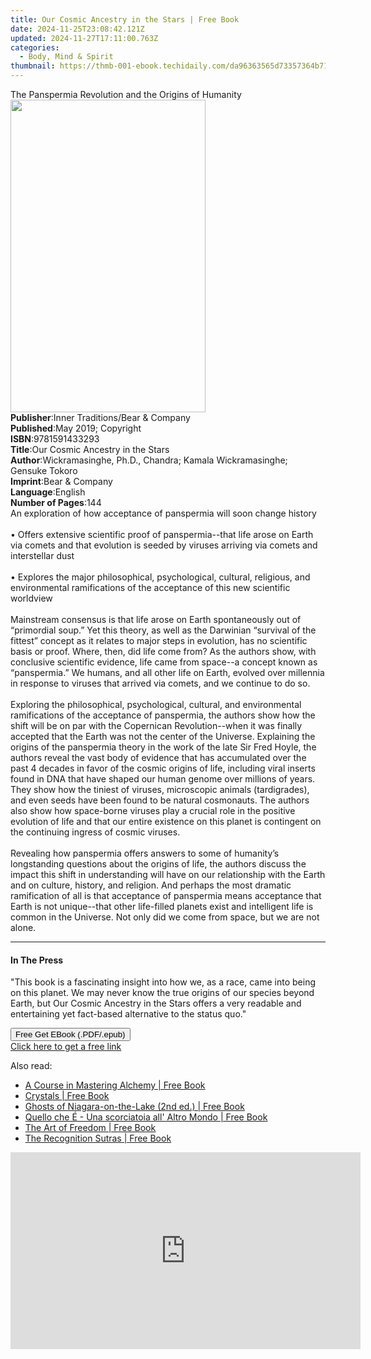 ```yaml
---
title: Our Cosmic Ancestry in the Stars | Free Book
date: 2024-11-25T23:08:42.121Z
updated: 2024-11-27T17:11:00.763Z
categories:
  - Body, Mind & Spirit
thumbnail: https://thmb-001-ebook.techidaily.com/da96363565d73357364b71d9b5c359d28f5ee9d667ceb5dd7cc313ab504bce05.jpg
---
```

<main id="book-container">
  <div class="flex flex-col">
    <div class="book-brief flex-1 py-6 px-4 sm:p-6 md:py-10 md:px-8">
      <!-- brief-->
      <div class="book-brief-main">
        The Panspermia Revolution and the Origins of Humanity
      </div>
    </div>
    <div
      class="book-meta-info flex-1 grid gap-4 col-start-1 col-end-3 row-start-1 sm:mb-6 sm:grid-cols-4 lg:gap-6 lg:col-start-2 lg:row-end-6 lg:row-span-6 lg:mb-0"
    >
      <div
        class="book-meta-info-left place-content-center mt-4 p-4 text-sm leading-6 col-start-2 col-span-2 dark:text-slate-400"
      >
        <img
          class="w-full h-500 object-cover rounded-lg sm:h-255 sm:col-span-2 lg:col-span-full"
          src="https://img-001-ebook.techidaily.com/7aa652c6846849f41c238d371c4766eb8debee7d042922269b314d5cc18292af.jpg"
          alt=""
          width="312"
          height="500"
        />
      </div>
      <div
        class="book-meta-info-right mt-2 col-start-1 row-start-2 col-span-3 self-center"
      >
        <!-- meta data  -->
        <div class="flex flex-col px-4 md:px-8">
          <div class="flex-1">
            <strong>Publisher</strong>:<span class="px-2"
              >Inner Traditions/Bear &amp; Company</span
            >
          </div>
          <div class="flex-1">
            <strong>Published</strong>:<span class="px-2"
              >May 2019; Copyright</span
            >
          </div>
          <div class="flex-1">
            <strong>ISBN</strong>:<span class="px-2">9781591433293</span>
          </div>
          <div class="flex-1">
            <strong>Title</strong>:<span class="px-2"
              >Our Cosmic Ancestry in the Stars</span
            >
          </div>
          <div class="flex-1">
            <strong>Author</strong>:<span class="px-2"
              >Wickramasinghe, Ph.D., Chandra; Kamala Wickramasinghe; Gensuke
              Tokoro</span
            >
          </div>
          <div class="flex-1">
            <strong>Imprint</strong>:<span class="px-2"
              >Bear &amp; Company</span
            >
          </div>
          <div class="flex-1">
            <strong>Language</strong>:<span class="px-2">English</span>
          </div>
          <div class="flex-1">
            <strong>Number of Pages</strong>:<span class="px-2">144</span>
          </div>
        </div>
      </div>
    </div>
    <div class="book-description flex-1 py-6 px-4 sm:p-6 md:py-10 md:px-8">
      <div class="book-description-main">
        <div accordion-content="" id="description">
          An exploration of how acceptance of panspermia will soon change
          history <br /><br />• Offers extensive scientific proof of
          panspermia--that life arose on Earth via comets and that evolution is
          seeded by viruses arriving via comets and interstellar dust
          <br /><br />• Explores the major philosophical, psychological,
          cultural, religious, and environmental ramifications of the acceptance
          of this new scientific worldview <br /><br />Mainstream consensus is
          that life arose on Earth spontaneously out of “primordial soup.” Yet
          this theory, as well as the Darwinian “survival of the fittest”
          concept as it relates to major steps in evolution, has no scientific
          basis or proof. Where, then, did life come from? As the authors show,
          with conclusive scientific evidence, life came from space--a concept
          known as “panspermia.” We humans, and all other life on Earth, evolved
          over millennia in response to viruses that arrived via comets, and we
          continue to do so. <br /><br />Exploring the philosophical,
          psychological, cultural, and environmental ramifications of the
          acceptance of panspermia, the authors show how the shift will be on
          par with the Copernican Revolution--when it was finally accepted that
          the Earth was not the center of the Universe. Explaining the origins
          of the panspermia theory in the work of the late Sir Fred Hoyle, the
          authors reveal the vast body of evidence that has accumulated over the
          past 4 decades in favor of the cosmic origins of life, including viral
          inserts found in DNA that have shaped our human genome over millions
          of years. They show how the tiniest of viruses, microscopic animals
          (tardigrades), and even seeds have been found to be natural
          cosmonauts. The authors also show how space-borne viruses play a
          crucial role in the positive evolution of life and that our entire
          existence on this planet is contingent on the continuing ingress of
          cosmic viruses. <br /><br />Revealing how panspermia offers answers to
          some of humanity’s longstanding questions about the origins of life,
          the authors discuss the impact this shift in understanding will have
          on our relationship with the Earth and on culture, history, and
          religion. And perhaps the most dramatic ramification of all is that
          acceptance of panspermia means acceptance that Earth is not
          unique--that other life-filled planets exist and intelligent life is
          common in the Universe. Not only did we come from space, but we are
          not alone.
        </div>
        <div class="accordion-fader"></div>
      </div>
    </div>
    <div class="book-excerpts flex-1 py-6 px-4 sm:p-6 md:py-10 md:px-8">
      <!-- excerpts-->
      <div class="book-excerpts-main">
        <hr />
        <h4 class="placeholder placeholder-heading">
          <span>In The Press</span>
        </h4>
        <p>
          "This book is a fascinating insight into how we, as a race, came into
          being on this planet. We may never know the true origins of our
          species beyond Earth, but Our Cosmic Ancestry in the Stars offers a
          very readable and entertaining yet fact-based alternative to the
          status quo."
        </p>
      </div>
    </div>
    <div
      class="book-about-author flex-1 py-6 px-4 sm:p-6 md:py-10 md:px-8"
    ></div>
    <div class="book-free-get flex-1 py-6 px-4 sm:p-6 md:py-10 md:px-8">
      <button
        id="btn-free-get"
        class="bg-blue-500 hover:bg-blue-700 text-white font-bold py-2 px-4 rounded"
      >
        Free Get EBook (.PDF/.epub)
      </button>
      <div id="countdown-display" class="px-2 text-lg mt-2"></div>
      <a
        id="free-link"
        class="hidden bg-blue-500 hover:bg-blue-700 text-white font-bold py-2 px-4 rounded"
        href="https://www.ebooks.com/en-us/book/96393672/our-cosmic-ancestry-in-the-stars/wickramasinghe-ph-d-chandra/"
        target="_blank"
        >Click here to get a free link</a
      >
    </div>
    <script>
      let countdownTime = 0;
      let countdownInterval = null;
      document
        .getElementById('btn-free-get')
        .addEventListener('click', startCountdown);
      function startCountdown() {
        countdownTime = new Date().getTime() + 60000 * 3;
        countdownInterval = setInterval(updateCountdown, 1000);
        document.getElementById('btn-free-get').disabled = true;
        document
          .getElementById('btn-free-get')
          .classList.add('bg-gray-500', 'cursor-not-allowed');
      }
      function updateCountdown() {
        let currentTime = new Date().getTime();
        let timeLeft = countdownTime - currentTime;
        let secondsLeft = Math.floor(timeLeft / 1000);
        document.getElementById('countdown-display').innerHTML =
          `Remaining time: ${secondsLeft} seconds.`;
        if (secondsLeft <= 0) {
          clearInterval(countdownInterval);
          document.getElementById('btn-free-get').classList.add('hidden');
          document.getElementById('free-link').classList.remove('hidden');
          document.getElementById('countdown-display').innerHTML = '';
        }
      }
    </script>
  </div>
</main>

<ins class="adsbygoogle"
      style="display:block"
      data-ad-client="ca-pub-7571918770474297"
      data-ad-slot="8358498916"
      data-ad-format="auto"
      data-full-width-responsive="true"></ins>
    

<span class="atpl-alsoreadstyle">Also read:</span>
<div><ul>
<li><a href="https://novels-ebooks.techidaily.com/95881463-9781786781550-a-course-in-mastering-alchemy/"><u>A Course in Mastering Alchemy | Free Book</u></a></li>
<li><a href="https://novels-ebooks.techidaily.com/95881524-9781787131965-crystals/"><u>Crystals | Free Book</u></a></li>
<li><a href="https://novels-ebooks.techidaily.com/95885077-9781459742147-ghosts-of-niagara-on-the-lake-2nd-ed/"><u>Ghosts of Niagara-on-the-Lake (2nd ed.) | Free Book</u></a></li>
<li><a href="https://novels-ebooks.techidaily.com/95887576-9781507194522-quello-che-e-una-scorciatoia-all-altro-mondo/"><u>Quello che É - Una scorciatoia all' Altro Mondo | Free Book</u></a></li>
<li><a href="https://novels-ebooks.techidaily.com/95882109-9781785355943-the-art-of-freedom/"><u>The Art of Freedom | Free Book</u></a></li>
<li><a href="https://novels-ebooks.techidaily.com/95884856-9780998688718-the-recognition-sutras/"><u>The Recognition Sutras | Free Book</u></a></li>
</ul></div>

<!-- affiliate ads begin -->
<iframe width="560" height="315" src="https://www.youtube.com/embed/7JBG_O3Vnh4?si=lUO0fta6YPJ50qjg&autoplay=1" title="YouTube video player" frameborder="0" allow="accelerometer; autoplay; clipboard-write; encrypted-media; gyroscope; picture-in-picture; web-share" referrerpolicy="strict-origin-when-cross-origin" allowfullscreen></iframe>
<!-- affiliate ads end -->

